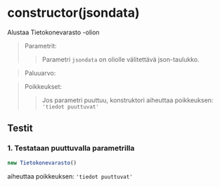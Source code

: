 # **constructor(jsondata)**
Alustaa Tietokonevarasto -olion

>Parametrit:
>>Parametri `jsondata` on oliolle välitettävä json-taulukko.

>Paluuarvo:
>>

>Poikkeukset:
>>Jos parametri puuttuu, konstruktori aiheuttaa poikkeuksen: `'tiedot puuttuvat'`

## Testit

### 1. Testataan puuttuvalla parametrilla
```js
new Tietokonevarasto()
```

aiheuttaa poikkeuksen:  `'tiedot puuttuvat'`